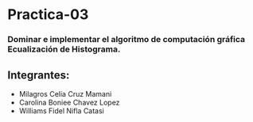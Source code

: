 # Practica-03
### Dominar e implementar el algoritmo de computación gráfica Ecualización de Histograma.

## Integrantes:

* Milagros Celia Cruz Mamani
* Carolina Boniee Chavez Lopez
* Williams Fidel Nifla Catasi
